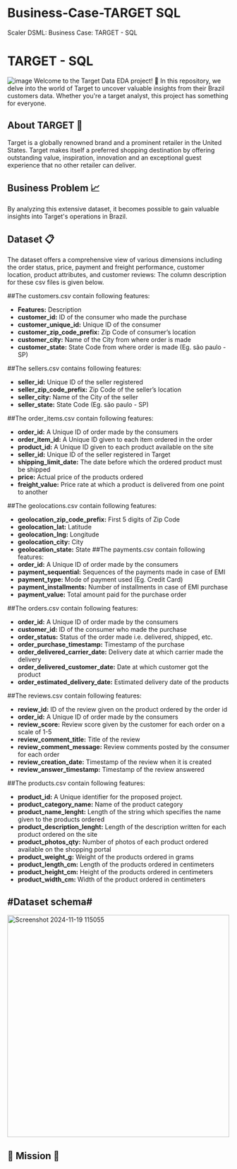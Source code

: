# Business-Case-TARGET SQL
Scaler DSML: Business Case: TARGET - SQL
# TARGET - SQL
![image](https://github.com/user-attachments/assets/3e8aa802-65a3-4ef5-99be-0d170d08ec49)
Welcome to the Target Data EDA project! 🎉 In this repository, we delve into the world of Target to uncover valuable insights from their Brazil customers data. Whether you're a target analyst, this project has something for everyone.
## About TARGET 🛒
Target is a globally renowned brand and a prominent retailer in the United States. Target makes itself a preferred shopping destination by offering outstanding value, inspiration, innovation and an exceptional guest experience that no other retailer can deliver.
## Business Problem 📈
By analyzing this extensive dataset, it becomes possible to gain valuable insights into Target's operations in Brazil.
## Dataset 📋
The dataset offers a comprehensive view of various dimensions including the order status, price, payment and freight performance, customer location, product attributes, and customer reviews:
The column description for these csv files is given below.

##The customers.csv contain following features:
- **Features:** Description
- **customer_id:** ID of the consumer who made the purchase
- **customer_unique_id:** Unique ID of the consumer
- **customer_zip_code_prefix:** Zip Code of consumer’s location
- **customer_city:** Name of the City from where order is made
- **customer_state:** State Code from where order is made (Eg. são paulo - SP)
  
##The sellers.csv contains following features:
- **seller_id:** Unique ID of the seller registered
- **seller_zip_code_prefix:** Zip Code of the seller’s location
- **seller_city:** Name of the City of the seller
- **seller_state:** State Code (Eg. são paulo - SP)
  
##The order_items.csv contain following features:
- **order_id:** A Unique ID of order made by the consumers
- **order_item_id:** A Unique ID given to each item ordered in the order
- **product_id:** A Unique ID given to each product available on the site
- **seller_id:** Unique ID of the seller registered in Target
- **shipping_limit_date:** The date before which the ordered product must be shipped
- **price:** Actual price of the products ordered
- **freight_value:** Price rate at which a product is delivered from one point to another
  
##The geolocations.csv contain following features:
- **geolocation_zip_code_prefix:** First 5 digits of Zip Code
- **geolocation_lat:** Latitude
- **geolocation_lng:** Longitude
- **geolocation_city:** City
- **geolocation_state:** State
##The payments.csv contain following features:
- **order_id:** A Unique ID of order made by the consumers
- **payment_sequential:** Sequences of the payments made in case of EMI
- **payment_type:** Mode of payment used (Eg. Credit Card)
- **payment_installments:** Number of installments in case of EMI purchase
- **payment_value:** Total amount paid for the purchase order
  
##The orders.csv contain following features:
- **order_id:** A Unique ID of order made by the consumers
- **customer_id:** ID of the consumer who made the purchase
- **order_status:** Status of the order made i.e. delivered, shipped, etc.
- **order_purchase_timestamp:** Timestamp of the purchase
- **order_delivered_carrier_date:** Delivery date at which carrier made the delivery
- **order_delivered_customer_date:** Date at which customer got the product
- **order_estimated_delivery_date:** Estimated delivery date of the products

##The reviews.csv contain following features:
- **review_id:** ID of the review given on the product ordered by the order id
- **order_id:** A Unique ID of order made by the consumers
- **review_score:** Review score given by the customer for each order on a scale of 1-5
- **review_comment_title:** Title of the review
- **review_comment_message:** Review comments posted by the consumer for each order
- **review_creation_date:** Timestamp of the review when it is created
- **review_answer_timestamp:** Timestamp of the review answered
  
##The products.csv contain following features:
- **product_id:** A Unique identifier for the proposed project.
- **product_category_name:** Name of the product category
- **product_name_lenght:** Length of the string which specifies the name given to the products ordered
- **product_description_lenght:** Length of the description written for each product ordered on the site
- **product_photos_qty:** Number of photos of each product ordered available on the shopping portal
- **product_weight_g:** Weight of the products ordered in grams
- **product_length_cm:** Length of the products ordered in centimeters
- **product_height_cm:** Height of the products ordered in centimeters
- **product_width_cm:** Width of the product ordered in centimeters
## #Dataset schema#

<img width="503" alt="Screenshot 2024-11-19 115055" src="https://github.com/user-attachments/assets/c373f92e-1e5b-4cc9-8172-417c7b4ff394">

## 🚀 Mission 🚀
